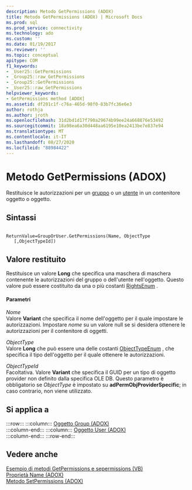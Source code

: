 ```yaml
---
description: Metodo GetPermissions (ADOX)
title: Metodo GetPermissions (ADOX) | Microsoft Docs
ms.prod: sql
ms.prod_service: connectivity
ms.technology: ado
ms.custom: ''
ms.date: 01/19/2017
ms.reviewer: ''
ms.topic: conceptual
apitype: COM
f1_keywords:
- _User25::GetPermissions
- _Group25::raw_GetPermissions
- _Group25::GetPermissions
- _User25::raw_GetPermissions
helpviewer_keywords:
- GetPermissions method [ADOX]
ms.assetid: df201c1f-c76a-465d-98f0-83b7fc36e6e3
author: rothja
ms.author: jroth
ms.openlocfilehash: 31d2bd1d17f790a29674b99ee24a668876e53492
ms.sourcegitcommit: 18a98ea6a30d448aa6195e10ea2413be7e837e94
ms.translationtype: MT
ms.contentlocale: it-IT
ms.lasthandoff: 08/27/2020
ms.locfileid: "88984422"
---
```

# <a name="getpermissions-method-adox"></a>Metodo GetPermissions (ADOX)
Restituisce le autorizzazioni per un [gruppo](./group-object-adox.md) o un [utente](./user-object-adox.md) in un contenitore oggetto o oggetto.  
  
## <a name="syntax"></a>Sintassi  
  
```  
  
ReturnValue=GroupOrUser.GetPermissions(Name, ObjectType    [,ObjectTypeId])  
```  
  
## <a name="return-value"></a>Valore restituito  
 Restituisce un valore **Long** che specifica una maschera di maschera contenente le autorizzazioni del gruppo o dell'utente nell'oggetto. Questo valore può essere costituito da una o più costanti [RightsEnum](./rightsenum.md) .  
  
#### <a name="parameters"></a>Parametri  
 *Nome*  
 Valore **Variant** che specifica il nome dell'oggetto per il quale impostare le autorizzazioni. Impostare *nome* su un valore null se si desidera ottenere le autorizzazioni per il contenitore di oggetti.  
  
 *ObjectType*  
 Valore **Long** che può essere una delle costanti [ObjectTypeEnum](./objecttypeenum.md) , che specifica il tipo dell'oggetto per il quale ottenere le autorizzazioni.  
  
 *ObjectTypeId*  
 Facoltativa. Valore **Variant** che specifica il GUID per un tipo di oggetto provider non definito dalla specifica OLE DB. Questo parametro è obbligatorio se *ObjectType* è impostato su **adPermObjProviderSpecific**; in caso contrario, non viene utilizzato.  
  
## <a name="applies-to"></a>Si applica a  

:::row:::
    :::column:::
        [Oggetto Group (ADOX)](./group-object-adox.md)  
    :::column-end:::
    :::column:::
        [Oggetto User (ADOX)](./user-object-adox.md)  
    :::column-end:::
:::row-end:::

## <a name="see-also"></a>Vedere anche  
 [Esempio di metodi GetPermissions e sepermissions (VB)](./getpermissions-and-setpermissions-methods-example-vb.md)   
 [Proprietà Name (ADOX)](./name-property-adox.md)   
 [Metodo SetPermissions (ADOX)](./setpermissions-method-adox.md)